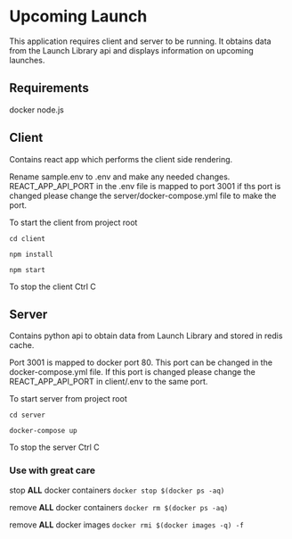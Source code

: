 # Upcoming Launch
This application requires client and server to be running. It obtains data from the Launch Library api and displays information on upcoming launches.

## Requirements
docker
node.js

## Client
Contains react app which performs the client side rendering. 

Rename sample.env to .env and make any needed changes. 
REACT_APP_API_PORT in the .env file is mapped to port 3001 if ths port is changed please change the server/docker-compose.yml file to make the port.

To start the client from project root

`cd client`

`npm install`

`npm start`

To stop the client
Ctrl C

## Server
Contains python api to obtain data from Launch Library and stored in redis cache. 

Port 3001 is mapped to docker port 80. This port can be changed in the docker-compose.yml file. If this port is changed please change the REACT_APP_API_PORT in client/.env to the same port.

To start server from project root

`cd server`

`docker-compose up`

To stop the server
Ctrl C
### Use with great care
stop **ALL** docker containers `docker stop $(docker ps -aq)`

remove **ALL** docker containers `docker rm $(docker ps -aq)`

remove **ALL** docker images `docker rmi $(docker images -q) -f`